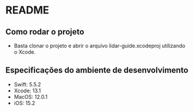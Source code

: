 # README

## Como rodar o projeto

* Basta clonar o projeto e abrir o arquivo lidar-guide.xcodeproj utilizando o Xcode. 

## Especificações do ambiente de desenvolvimento

* Swift: 5.5.2
* Xcode: 13.1
* MacOS: 12.0.1
* iOS: 15.2
